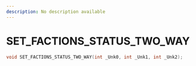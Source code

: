 ```yaml
---
description: No description available 
---
```


# SET_FACTIONS_STATUS_TWO_WAY

```cpp
void SET_FACTIONS_STATUS_TWO_WAY(int _Unk0, int _Unk1, int _Unk2);
```